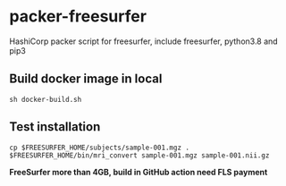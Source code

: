 # packer-freesurfer
HashiCorp packer script for freesurfer, include freesurfer, python3.8 and pip3

## Build docker image in local
```
sh docker-build.sh
```
## Test installation
```
cp $FREESURFER_HOME/subjects/sample-001.mgz .
$FREESURFER_HOME/bin/mri_convert sample-001.mgz sample-001.nii.gz
```

**FreeSurfer more than 4GB, build in GitHub action need FLS payment**
